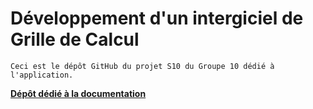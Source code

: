 # Développement d'un intergiciel de Grille de Calcul

```
Ceci est le dépôt GitHub du projet S10 du Groupe 10 dédié à l'application.
```

[**Dépôt dédié à la documentation**](https://github.com/2023-2024-PROJET-S10-G10/docs)
